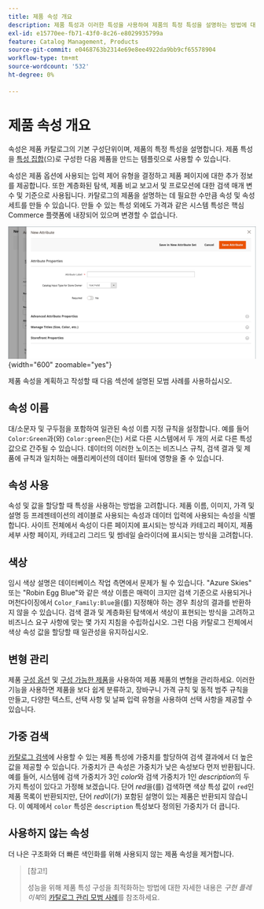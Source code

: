 ```yaml
---
title: 제품 속성 개요
description: 제품 특성과 이러한 특성을 사용하여 제품의 특정 특성을 설명하는 방법에 대해 알아봅니다.
exl-id: e15770ee-fb71-43f0-8c26-e8029935799a
feature: Catalog Management, Products
source-git-commit: e0468763b2314e69e8ee4922da9bb9cf65578904
workflow-type: tm+mt
source-wordcount: '532'
ht-degree: 0%

---
```


# 제품 속성 개요

속성은 제품 카탈로그의 기본 구성단위이며, 제품의 특정 특성을 설명합니다. 제품 특성을 [특성 집합](attribute-sets.md)(으)로 구성한 다음 제품을 만드는 템플릿으로 사용할 수 있습니다.

속성은 제품 옵션에 사용되는 입력 제어 유형을 결정하고 제품 페이지에 대한 추가 정보를 제공합니다. 또한 계층화된 탐색, 제품 비교 보고서 및 프로모션에 대한 검색 매개 변수 및 기준으로 사용됩니다. 카탈로그의 제품을 설명하는 데 필요한 수만큼 속성 및 속성 세트를 만들 수 있습니다. 만들 수 있는 특성 외에도 가격과 같은 시스템 특성은 핵심 Commerce 플랫폼에 내장되어 있으며 변경할 수 없습니다.

![제품을 편집하는 동안 새 특성을 만드는 중](./assets/product-attribute-add-new.png){width="600" zoomable="yes"}

제품 속성을 계획하고 작성할 때 다음 섹션에 설명된 모범 사례를 사용하십시오.

## 속성 이름

대/소문자 및 구두점을 포함하여 일관된 속성 이름 지정 규칙을 설정합니다. 예를 들어 `Color:Green`과(와) `Color:green`은(는) 서로 다른 시스템에서 두 개의 서로 다른 특성 값으로 간주될 수 있습니다. 데이터의 이러한 노이즈는 비즈니스 규칙, 검색 결과 및 제품에 규칙과 일치하는 애플리케이션의 데이터 필터에 영향을 줄 수 있습니다.

## 속성 사용

속성 및 값을 할당할 때 특성을 사용하는 방법을 고려합니다. 제품 이름, 이미지, 가격 및 설명 등 프레젠테이션의 레이블로 사용되는 속성과 데이터 입력에 사용되는 속성을 식별합니다. 사이트 전체에서 속성이 다른 페이지에 표시되는 방식과 카테고리 페이지, 제품 세부 사항 페이지, 카테고리 그리드 및 썸네일 슬라이더에 표시되는 방식을 고려합니다.

## 색상

임시 색상 설명은 데이터베이스 작업 측면에서 문제가 될 수 있습니다. &quot;Azure Skies&quot; 또는 &quot;Robin Egg Blue&quot;와 같은 색상 이름은 매력이 크지만 검색 기준으로 사용되거나 머천다이징에서 `Color_Family:Blue`을(를) 지정해야 하는 경우 최상의 결과를 반환하지 않을 수 있습니다. 검색 결과 및 계층화된 탐색에서 색상이 표현되는 방식을 고려하고 비즈니스 요구 사항에 맞는 몇 가지 지침을 수립하십시오. 그런 다음 카탈로그 전체에서 색상 속성 값을 할당할 때 일관성을 유지하십시오.

## 변형 관리

제품 [구성 옵션](product-configurations.md) 및 [구성 가능한 제품](product-create-configurable.md)을 사용하여 제품 제품의 변형을 관리하세요. 이러한 기능을 사용하면 제품을 보다 쉽게 분류하고, 장바구니 가격 규칙 및 동적 범주 규칙을 만들고, 다양한 텍스트, 선택 사항 및 날짜 입력 유형을 사용하여 선택 사항을 제공할 수 있습니다.

## 가중 검색

[카탈로그 검색](search.md)에 사용할 수 있는 제품 특성에 가중치를 할당하여 검색 결과에서 더 높은 값을 제공할 수 있습니다. 가중치가 큰 속성은 가중치가 낮은 속성보다 먼저 반환됩니다. 예를 들어, 시스템에 검색 가중치가 3인 _color_&#x200B;와 검색 가중치가 1인 _description_&#x200B;의 두 가지 특성이 있다고 가정해 보겠습니다. 단어 _red_&#x200B;을(를) 검색하면 색상 특성 값이 `red`인 제품 목록이 반환되지만, 단어 _red_&#x200B;이(가) 포함된 설명이 있는 제품은 반환되지 않습니다. 이 예제에서 `color` 특성은 `description` 특성보다 정의된 가중치가 더 큽니다.

## 사용하지 않는 속성

더 나은 구조화와 더 빠른 색인화를 위해 사용되지 않는 제품 속성을 제거합니다.


>[참고!]
>
>성능을 위해 제품 특성 구성을 최적화하는 방법에 대한 자세한 내용은 _구현 플레이북_&#x200B;의 [카탈로그 관리 모범 사례](https://experienceleague.adobe.com/ko/docs/commerce-operations/implementation-playbook/best-practices/planning/catalog-management#product-attributes)를 참조하세요.
